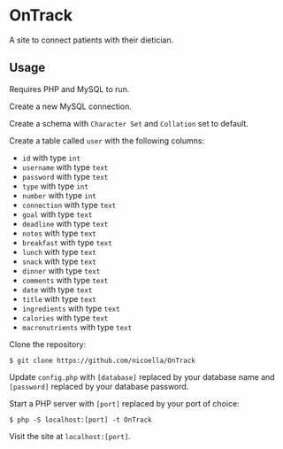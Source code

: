 # OnTrack
A site to connect patients with their dietician.

## Usage
Requires PHP and MySQL to run.

Create a new MySQL connection.

Create a schema with `Character Set` and `Collation` set to default.

Create a table called `user` with the following columns:
* `id` with type `int`
* `username` with type `text`
* `password` with type `text`
* `type` with type `int`
* `number` with type `int`
* `connection` with type `text`
* `goal` with type `text`
* `deadline` with type `text`
* `notes` with type `text`
* `breakfast` with type `text`
* `lunch` with type `text`
* `snack` with type `text`
* `dinner` with type `text`
* `comments` with type `text`
* `date` with type `text`
* `title` with type `text`
* `ingredients` with type `text`
* `calories` with type `text`
* `macronutrients` with type `text`

Clone the repository:
```
$ git clone https://github.com/nicoella/OnTrack
```

Update `config.php` with `[database]` replaced by your database name and `[password]` replaced by your database password.

Start a PHP server with `[port]` replaced by your port of choice:
```
$ php -S localhost:[port] -t OnTrack
```

Visit the site at `localhost:[port]`.
